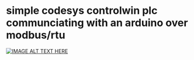 # simple codesys controlwin plc communciating with an arduino over modbus/rtu

[![IMAGE ALT TEXT HERE](https://img.youtube.com/vi/r9etdN7pKhU/0.jpg)](https://www.youtube.com/watch?v=r9etdN7pKhU)
